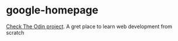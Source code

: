 # google-homepage
<a href="http://http://www.theodinproject.com/">Check The Odin project</a>. A gret place to learn web development from scratch
